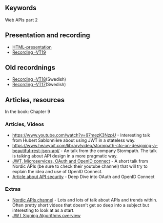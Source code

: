 ## Keywords
Web APIs part 2

## Presentation and recording
- [HTML-presentation](https://rawgit.com/1dv527/syllabus/master/lectures/03/index.html#/)
- [Recording -VT19](https://youtu.be/3XLVhRXXSmk?t=342)

## Old recordnings
- [Recording -VT18](https://youtu.be/Lq7RtXdgC2c?t=896)(Swedish)
- [Recording -VT17](https://youtu.be/I6znS4sj76A?t=551)(Swedish)

## Articles, resources
In the book: Chapter 9

### Articles, Videos
- https://www.youtube.com/watch?v=67mezK3NzpU - Interesting talk from Hubert Sablonnière about using JWT in a stateless way.
- https://www.heavybit.com/library/video/stormpath-cto-on-designing-a-beautiful-rest-json-api/ - An talk from the company Stormpath. The talk is talking about API design in a more pragmatic way.
- [JWT, Microservices, OAuth and OpenID connect](https://www.youtube.com/watch?v=BdKmZ7mPNns) - A short talk from Nordic APIs (be sure to check their youtube channel) that will try to explain the idea and use of OpenID Connect.
- [Article about API security](https://nordicapis.com/api-security-oauth-openid-connect-depth/) - Deep Dive into OAuth and OpenID Connect
### Extras
- [Nordic APIs channel](https://www.youtube.com/channel/UC7ZFDwIPQO46bnQkd80XlDg) - Lots and lots of talk about APIs and trends within. Often pretty short videos that doesn't get so deep into a subject but interesting to look at as a start.
- [JWT Signing Algorithms overview](https://auth0.com/blog/json-web-token-signing-algorithms-overview/)
